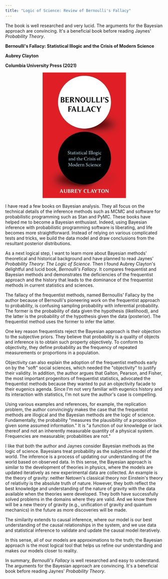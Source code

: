 ```yaml
---
title: "Logic of Science: Review of Bernoulli's Fallacy"
---
```


The book is well researched and very lucid. The arguments for the Bayesian approach are convincing. It's a beneficial book before reading Jaynes' *Probability Theory*.

**Bernoulli's Fallacy:  Statistical Illogic and the Crisis of Modern Science**

**Aubrey Clayton**

**Columbia University Press (2021)**



<figure>
 <center>
  <img src="/assets/images/fallacy_book_cover.jpeg" height="400">
 </center>
</figure>



I have read a few books on Bayesian analysis. They all focus on the technical details of the inference methods such as MCMC and software for probabilistic programming such as Stan and PyMC.  These books have helped me to become a Bayesian enthusiast.  Indeed, using Bayesian inference with probabilistic programming software is liberating, and life becomes more straightforward. Instead of relying on various complicated tests and tricks, we build the data model and draw conclusions from the resultant posterior distributions.

As a next logical step, I want to learn more about Bayesian methods' theoretical and historical background and have planned to read Jaynes' *Probability Theory: The Logic of Science*. Then I found Aubrey Clayton's delightful and lucid book, *Bernoulli's Fallacy*. It compares frequentist and Bayesian methods and demonstrates the deficiencies of the frequentist approach and the history that leads to the dominance of the frequentist methods in current statistics and sciences.   

The fallacy of the frequentist methods, named Bernoullis' Fallacy by the author because of Bernoulli's pioneering work on the frequentist approach to probability, is confusing sampling probability with inferential probability. The former is the probability of data given the hypothesis (likelihood), and the latter is the probability of the hypothesis given the data (posterior). The frequentist method uses the former to infer the latter. 

One key reason frequentists reject the Bayesian approach is their objection to the subjective priors.  They believe that probability is a quality of objects and inference is to obtain such property objectively. To conform to objectivity, they define probability as the frequency of repeated measurements or proportions in a population. 

Objectivity can also explain the adoption of the frequentist methods early on by the "soft" social sciences, which needed the "objectivity" to justify their validity. In addition, the author argues that Galton, Pearson, and Fisher, the most important progenitors of frequentist statistics, advocated the frequentist methods because they wanted to put an objectivity facade to their eugenics agenda. Since I'm not very familiar with eugenics history and its interaction with statistics, I'm not sure the author's case is compelling. 

Using various examples and references, for example, the replication problem, the author convincingly makes the case that the frequentist methods are illogical and the Bayesian methods are the logic of science. Fundamentally, the probability "measures the plausibility of a proposition given some assumed information." It is "a function of our knowledge or lack thereof and not an inherently measurable quantity of a physical system. Frequencies are measurable; probabilities are not."

I like that both the author and Jaynes consider Bayesian methods as the logic of science. Bayesians treat probability as the subjective model of the world. The inference is a process of updating our understanding of the world based on observed data. In this sense, the Bayesian approach is similar to the development of theories in physics, where the models are updated iteratively as new experimental data are collected. An example is the theory of gravity: neither Netown's classical theory nor Einstein's theory of relativity is the absolute truth of nature. However, they both reflect the best knowledge and understanding of the nature of gravity with the data available when the theories were developed. They both have successfully solved problems in the domains where they are valid. And we know there will be a new theory of gravity (e.g., unification of gravity and quantum mechanics) in the future as more discoveries will be made.  

The similarity extends to causal inference, where our model is our best understanding of the causal relationships in the system, and we use data and statistical inference to validate and update the causal model iteratively.

In this sense, all of our models are approximations to the truth; the Bayesian approach is the most logical tool that helps us refine our understanding and makes our models closer to reality.

In summary, *Bernoulli's Fallacy* is well researched and easy to understand. The arguments for the Bayesian approach are convincing. It's a beneficial book before reading Jaynes' *Probability Theory*.